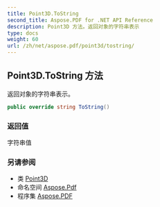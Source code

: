 ```yaml
---
title: Point3D.ToString
second_title: Aspose.PDF for .NET API Reference
description: Point3D 方法。返回对象的字符串表示
type: docs
weight: 60
url: /zh/net/aspose.pdf/point3d/tostring/
---
```

## Point3D.ToString 方法

返回对象的字符串表示。

```csharp
public override string ToString()
```

### 返回值

字符串值

### 另请参阅

* 类 [Point3D](../)
* 命名空间 [Aspose.Pdf](../../../aspose.pdf/)
* 程序集 [Aspose.PDF](../../../)
